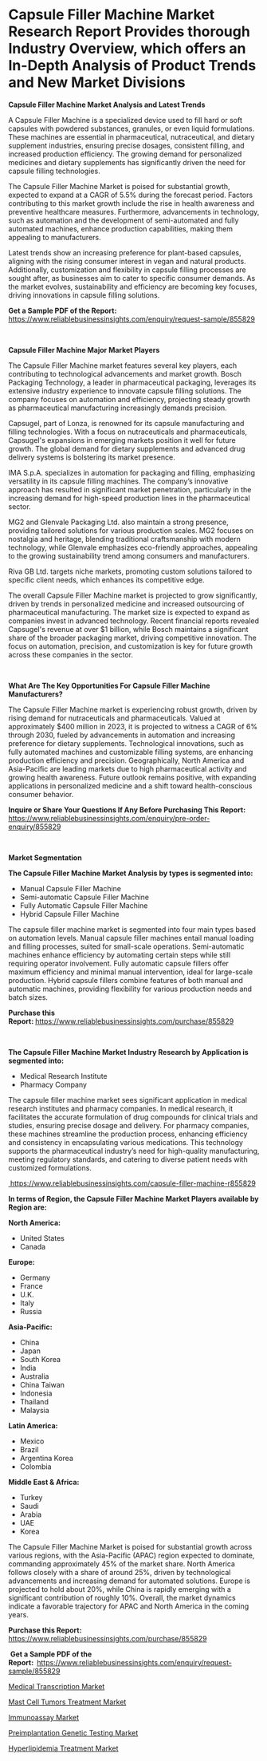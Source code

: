<p><h1>Capsule Filler Machine Market Research Report Provides thorough Industry Overview, which offers an In-Depth Analysis of Product Trends and New Market Divisions</h1></p><p><strong>Capsule Filler Machine Market Analysis and Latest Trends</strong></p>
<p><p>A Capsule Filler Machine is a specialized device used to fill hard or soft capsules with powdered substances, granules, or even liquid formulations. These machines are essential in pharmaceutical, nutraceutical, and dietary supplement industries, ensuring precise dosages, consistent filling, and increased production efficiency. The growing demand for personalized medicines and dietary supplements has significantly driven the need for capsule filling technologies.</p><p>The Capsule Filler Machine Market is poised for substantial growth, expected to expand at a CAGR of 5.5% during the forecast period. Factors contributing to this market growth include the rise in health awareness and preventive healthcare measures. Furthermore, advancements in technology, such as automation and the development of semi-automated and fully automated machines, enhance production capabilities, making them appealing to manufacturers.</p><p>Latest trends show an increasing preference for plant-based capsules, aligning with the rising consumer interest in vegan and natural products. Additionally, customization and flexibility in capsule filling processes are sought after, as businesses aim to cater to specific consumer demands. As the market evolves, sustainability and efficiency are becoming key focuses, driving innovations in capsule filling solutions.</p></p>
<p><strong>Get a Sample PDF of the Report:&nbsp;</strong> <a href="https://www.reliablebusinessinsights.com/enquiry/request-sample/855829?utm_campaign=1873&utm_medium=2&utm_source=Github&utm_content=ia&utm_term=03032025&utm_id=capsule-filler-machine">https://www.reliablebusinessinsights.com/enquiry/request-sample/855829</a></p>
<p>&nbsp;</p>
<p><strong>Capsule Filler Machine Major Market Players</strong></p>
<p><p>The Capsule Filler Machine market features several key players, each contributing to technological advancements and market growth. Bosch Packaging Technology, a leader in pharmaceutical packaging, leverages its extensive industry experience to innovate capsule filling solutions. The company focuses on automation and efficiency, projecting steady growth as pharmaceutical manufacturing increasingly demands precision.</p><p>Capsugel, part of Lonza, is renowned for its capsule manufacturing and filling technologies. With a focus on nutraceuticals and pharmaceuticals, Capsugel's expansions in emerging markets position it well for future growth. The global demand for dietary supplements and advanced drug delivery systems is bolstering its market presence.</p><p>IMA S.p.A. specializes in automation for packaging and filling, emphasizing versatility in its capsule filling machines. The company’s innovative approach has resulted in significant market penetration, particularly in the increasing demand for high-speed production lines in the pharmaceutical sector.</p><p>MG2 and Glenvale Packaging Ltd. also maintain a strong presence, providing tailored solutions for various production scales. MG2 focuses on nostalgia and heritage, blending traditional craftsmanship with modern technology, while Glenvale emphasizes eco-friendly approaches, appealing to the growing sustainability trend among consumers and manufacturers.</p><p>Riva GB Ltd. targets niche markets, promoting custom solutions tailored to specific client needs, which enhances its competitive edge.</p><p>The overall Capsule Filler Machine market is projected to grow significantly, driven by trends in personalized medicine and increased outsourcing of pharmaceutical manufacturing. The market size is expected to expand as companies invest in advanced technology. Recent financial reports revealed Capsugel's revenue at over $1 billion, while Bosch maintains a significant share of the broader packaging market, driving competitive innovation. The focus on automation, precision, and customization is key for future growth across these companies in the sector.</p></p>
<p>&nbsp;</p>
<p><strong>What Are The Key Opportunities For Capsule Filler Machine Manufacturers?</strong></p>
<p><p>The Capsule Filler Machine market is experiencing robust growth, driven by rising demand for nutraceuticals and pharmaceuticals. Valued at approximately $400 million in 2023, it is projected to witness a CAGR of 6% through 2030, fueled by advancements in automation and increasing preference for dietary supplements. Technological innovations, such as fully automated machines and customizable filling systems, are enhancing production efficiency and precision. Geographically, North America and Asia-Pacific are leading markets due to high pharmaceutical activity and growing health awareness. Future outlook remains positive, with expanding applications in personalized medicine and a shift toward health-conscious consumer behavior.</p></p>
<p><strong>Inquire or Share Your Questions If Any Before Purchasing This Report:</strong> <a href="https://www.reliablebusinessinsights.com/enquiry/pre-order-enquiry/855829?utm_campaign=1873&utm_medium=2&utm_source=Github&utm_content=ia&utm_term=03032025&utm_id=capsule-filler-machine">https://www.reliablebusinessinsights.com/enquiry/pre-order-enquiry/855829</a></p>
<p>&nbsp;</p>
<p><strong>Market Segmentation</strong></p>
<p><strong>The Capsule Filler Machine Market Analysis by types is segmented into:</strong></p>
<p><ul><li>Manual Capsule Filler Machine</li><li>Semi-automatic Capsule Filler Machine</li><li>Fully Automatic Capsule Filler Machine</li><li>Hybrid Capsule Filler Machine</li></ul></p>
<p><p>The capsule filler machine market is segmented into four main types based on automation levels. Manual capsule filler machines entail manual loading and filling processes, suited for small-scale operations. Semi-automatic machines enhance efficiency by automating certain steps while still requiring operator involvement. Fully automatic capsule fillers offer maximum efficiency and minimal manual intervention, ideal for large-scale production. Hybrid capsule fillers combine features of both manual and automatic machines, providing flexibility for various production needs and batch sizes.</p></p>
<p><strong>Purchase this Report:&nbsp;</strong><a href="https://www.reliablebusinessinsights.com/purchase/855829?utm_campaign=1873&utm_medium=2&utm_source=Github&utm_content=ia&utm_term=03032025&utm_id=capsule-filler-machine">https://www.reliablebusinessinsights.com/purchase/855829</a></p>
<p>&nbsp;</p>
<p><strong>The Capsule Filler Machine Market Industry Research by Application is segmented into:</strong></p>
<p><ul><li>Medical Research Institute</li><li>Pharmacy Company</li></ul></p>
<p><p>The capsule filler machine market sees significant application in medical research institutes and pharmacy companies. In medical research, it facilitates the accurate formulation of drug compounds for clinical trials and studies, ensuring precise dosage and delivery. For pharmacy companies, these machines streamline the production process, enhancing efficiency and consistency in encapsulating various medications. This technology supports the pharmaceutical industry’s need for high-quality manufacturing, meeting regulatory standards, and catering to diverse patient needs with customized formulations.</p></p>
<p><a href="https://www.reliablebusinessinsights.com/capsule-filler-machine-r855829?utm_campaign=1873&utm_medium=2&utm_source=Github&utm_content=ia&utm_term=03032025&utm_id=capsule-filler-machine">&nbsp;https://www.reliablebusinessinsights.com/capsule-filler-machine-r855829</a></p>
<p><strong>In terms of Region, the Capsule Filler Machine Market Players available by Region are:</strong></p>
<p>
    <p> <strong> North America: </strong>
        <ul>
            <li>United States</li>
            <li>Canada</li>
        </ul>
        </p> 
    <p> <strong> Europe: </strong>
        <ul>
            <li>Germany</li>
            <li>France</li>
            <li>U.K.</li>
            <li>Italy</li>
            <li>Russia</li>
        </ul>
        </p> 
    <p> <strong> Asia-Pacific: </strong>
        <ul>
            <li>China</li>
            <li>Japan</li>
            <li>South Korea</li>
            <li>India</li>
            <li>Australia</li>
            <li>China Taiwan</li>
            <li>Indonesia</li>
            <li>Thailand</li>
            <li>Malaysia</li>
        </ul>
        </p> 
    <p> <strong> Latin America: </strong>
        <ul>
            <li>Mexico</li>
            <li>Brazil</li>
            <li>Argentina Korea</li>
            <li>Colombia</li>
        </ul>
        </p> 
    <p> <strong> Middle East & Africa: </strong>
        <ul>
            <li>Turkey</li>
            <li>Saudi</li>
            <li>Arabia</li>
            <li>UAE</li>
            <li>Korea</li>
        </ul>
    </p>
    </p>
<p><p>The Capsule Filler Machine Market is poised for substantial growth across various regions, with the Asia-Pacific (APAC) region expected to dominate, commanding approximately 45% of the market share. North America follows closely with a share of around 25%, driven by technological advancements and increasing demand for automated solutions. Europe is projected to hold about 20%, while China is rapidly emerging with a significant contribution of roughly 10%. Overall, the market dynamics indicate a favorable trajectory for APAC and North America in the coming years.</p></p>
<p><strong>Purchase this Report: </strong><a href="https://www.reliablebusinessinsights.com/purchase/855829?utm_campaign=1873&utm_medium=2&utm_source=Github&utm_content=ia&utm_term=03032025&utm_id=capsule-filler-machine">https://www.reliablebusinessinsights.com/purchase/855829</a></p>
<p>&nbsp;<strong>Get a Sample PDF of the Report:&nbsp;&nbsp;</strong><a href="https://www.reliablebusinessinsights.com/enquiry/request-sample/855829?utm_campaign=1873&utm_medium=2&utm_source=Github&utm_content=ia&utm_term=03032025&utm_id=capsule-filler-machine">https://www.reliablebusinessinsights.com/enquiry/request-sample/855829</a></p>
<p><strong></strong></p>
<p><p><a href="https://github.com/sderolza/Market-Research-Report-List-1/blob/main/medical-transcription-market.md?utm_campaign=1873&utm_medium=2&utm_source=Github&utm_content=ia&utm_term=03032025&utm_id=capsule-filler-machine">Medical Transcription Market</a></p><p><a href="https://github.com/kryshaprilbb/Market-Research-Report-List-1/blob/main/mast-cell-tumors-treatment-market.md?utm_campaign=1873&utm_medium=2&utm_source=Github&utm_content=ia&utm_term=03032025&utm_id=capsule-filler-machine">Mast Cell Tumors Treatment Market</a></p><p><a href="https://github.com/yepezkommakp/Market-Research-Report-List-1/blob/main/immunoassay-market.md?utm_campaign=1873&utm_medium=2&utm_source=Github&utm_content=ia&utm_term=03032025&utm_id=capsule-filler-machine">Immunoassay Market</a></p><p><a href="https://github.com/bolbaeylon/Market-Research-Report-List-1/blob/main/preimplantation-genetic-testing-market.md?utm_campaign=1873&utm_medium=2&utm_source=Github&utm_content=ia&utm_term=03032025&utm_id=capsule-filler-machine">Preimplantation Genetic Testing Market</a></p><p><a href="https://github.com/kolffmaris58/Market-Research-Report-List-1/blob/main/hyperlipidemia-treatment-market.md?utm_campaign=1873&utm_medium=2&utm_source=Github&utm_content=ia&utm_term=03032025&utm_id=capsule-filler-machine">Hyperlipidemia Treatment Market</a></p></p>